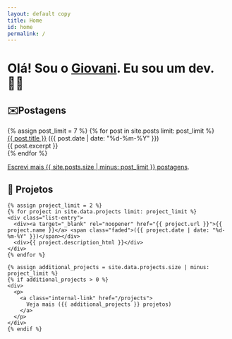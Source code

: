 ```yaml
---
layout: default copy
title: Home
id: home
permalink: /
---
```


<head>
    <script src="https://kit.fontawesome.com/2635e42ccc.js" crossorigin="anonymous"></script>
</head>

<div>
  <div>
    <h1>
      Olá! Sou o <a class="internal-link" href="/about">Giovani</a>. Eu sou um dev. 👨‍💻
    </h1>
  </div>

<div>
  <div class="grid-element">
    <h2>✉️Postagens</h2>
    {% assign post_limit = 7 %}
    {% for post in site.posts limit: post_limit %}
    <div class="list-entry">
      <div><a class="internal-link" href="{{ post.url }}">{{ post.title }}</a> <span class="faded">({{ post.date | date: "%d-%m-%Y" }})</span></div>
      <div>{{ post.excerpt }}</div>
    </div>
    {% endfor %}
    <p>
      <a class="internal-link" href="/blog">Escrevi mais {{ site.posts.size | minus: post_limit }} postagens</a>.
    </p>
  </div>

  <div class="grid-element">
    <h2>🚧 <i class="fa fa-file-code-o" aria-hidden="true"></i>Projetos</h2>

    {% assign project_limit = 2 %}
    {% for project in site.data.projects limit: project_limit %}
    <div class="list-entry">
      <div><a target="_blank" rel="noopener" href="{{ project.url }}">{{ project.name }}</a> <span class="faded">({{ project.date | date: "%d-%m-%Y" }})</span></div>
      <div>{{ project.description_html }}</div>
    </div>
    {% endfor %}

    {% assign additional_projects = site.data.projects.size | minus: project_limit %}
    {% if additional_projects > 0 %}
    <div>
      <p>
        <a class="internal-link" href="/projects">
          Veja mais ({{ additional_projects }} projetos)
        </a>
      </p>
    </div>
    {% endif %}
  </div>
</div>
